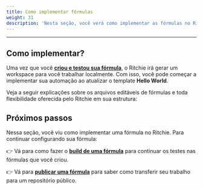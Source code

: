 ```yaml
---
title: Como implementar fórmulas
weight: 31
description: 'Nesta seção, você verá como implementar as fórmulas no Ritchie.'
---
```


---

## Como implementar? 

Uma vez que você [**criou e testou sua fórmula**](../../../../como-criar-formulas), o Ritchie irá gerar um workspace para você trabalhar localmente. Com isso, você pode começar a implementar sua automação ao atualizar o template **Hello World**. 

Veja a seguir explicações sobre os arquivos editáveis de fórmulas e toda flexibilidade oferecida pelo Ritchie em sua estrutura: 









## Próximos passos

Nessa seção, você viu como implementar uma fórmula no Ritchie. Para continuar configurando sua fórmula: 

👉 Vá para como fazer o [**build de uma fórmula**](../../../como-buildar-formulas) para continuar os testes nas fórmulas que você criou. 

👉 Vá para [**publicar uma fórmula**](../../como-publicar-formulas) para saber como transferir seu trabalho para um repositório público.
